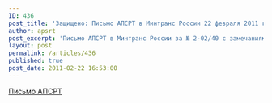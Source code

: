 ```yaml
---
ID: 436
post_title: 'Защищено: Письмо АПСРТ в Минтранс России 22 февраля 2011 г.'
author: apsrt
post_excerpt: 'Письмо АПСРТ в Минтранс России за № 2-02/40 с замечаниями и предложениями по проекту приказа министерства &quot;О реализации постановления Правительства Российской Федерации от 12 августа 2010 г. № 623&quot; (размещен на сайте Минтранса России 17.02.11).'
layout: post
permalink: /articles/436
published: true
post_date: 2011-02-22 16:53:00
---
```

[Письмо АПСРТ][1]

 [1]: http://www.apsrt.ru/docs/mintrans2202.doc